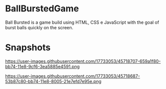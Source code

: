 # BallBurstedGame
Ball Bursted is a game build using HTML, CSS e JavaScript with the goal of  burst balls quickly on the screen.

# Snapshots

https://user-images.githubusercontent.com/17733053/45718707-659a1f80-bb74-11e8-9cf6-3ea5885e4591.png

https://user-images.githubusercontent.com/17733053/45718687-53b87c80-bb74-11e8-8005-21e7efd7e95e.png


